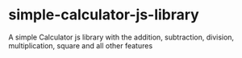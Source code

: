 # simple-calculator-js-library
A simple Calculator js library with the addition, subtraction, division, multiplication, square and all other features
